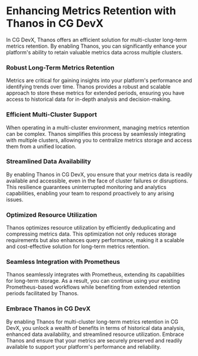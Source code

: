 # Enhancing Metrics Retention with Thanos in CG DevX

In CG DevX, Thanos offers an efficient solution for multi-cluster long-term metrics retention. By enabling Thanos, you can significantly enhance your platform's ability to retain valuable metrics data across multiple clusters.

### Robust Long-Term Metrics Retention

Metrics are critical for gaining insights into your platform's performance and identifying trends over time. Thanos provides a robust and scalable approach to store these metrics for extended periods, ensuring you have access to historical data for in-depth analysis and decision-making.

### Efficient Multi-Cluster Support

When operating in a multi-cluster environment, managing metrics retention can be complex. Thanos simplifies this process by seamlessly integrating with multiple clusters, allowing you to centralize metrics storage and access them from a unified location.

### Streamlined Data Availability

By enabling Thanos in CG DevX, you ensure that your metrics data is readily available and accessible, even in the face of cluster failures or disruptions. This resilience guarantees uninterrupted monitoring and analytics capabilities, enabling your team to respond proactively to any arising issues.

### Optimized Resource Utilization

Thanos optimizes resource utilization by efficiently deduplicating and compressing metrics data. This optimization not only reduces storage requirements but also enhances query performance, making it a scalable and cost-effective solution for long-term metrics retention.

### Seamless Integration with Prometheus

Thanos seamlessly integrates with Prometheus, extending its capabilities for long-term storage. As a result, you can continue using your existing Prometheus-based workflows while benefiting from extended retention periods facilitated by Thanos.

### Embrace Thanos in CG DevX

By enabling Thanos for multi-cluster long-term metrics retention in CG DevX, you unlock a wealth of benefits in terms of historical data analysis, enhanced data availability, and streamlined resource utilization. Embrace Thanos and ensure that your metrics are securely preserved and readily available to support your platform's performance and reliability.
